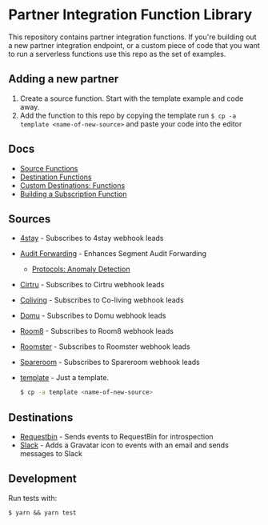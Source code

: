 # Partner Integration Function Library

This repository contains partner integration functions. If you're building out a new partner integration endpoint, or a custom piece of code that you want to run a serverless functions use this repo as the set of examples.

## Adding a new partner
1. Create a source function. Start with the template example and code away.
2. Add the function to this repo by copying the template run `$ cp -a template <name-of-new-source>` and paste your code into the editor




## Docs 
- [Source Functions](https://segment.com/docs/connections/sources/source-functions/#source%20functions)
- [Destination Functions](https://segment.com/docs/connections/destinations/destination-functions/#destination%20functions)
- [Custom Destinations: Functions](https://segment.com/docs/connections/destinations/custom-destinations/#custom%20destinations:%20functions)
- [Building a Subscription Function](https://segment.com/docs/partners/build-functions/) 

## Sources

- [4stay](./functions-library/sources/4stay) - Subscribes to 4stay webhook leads
- [Audit Forwarding](./functions-library/sources/audit-forwarding) - Enhances Segment Audit Forwarding
    - [Protocols: Anomaly Detection](https://segment.com/docs/protocols/anomaly_detection/)
- [Cirtru](./functions-library/sources/cirtru) - Subscribes to Cirtru webhook leads
- [Coliving](./functions-library/sources/coliving) - Subscribes to Co-living webhook leads
- [Domu](./functions-library/sources/domu) - Subscribes to Domu webhook leads
- [Room8](./functions-library/sources/room8) - Subscribes to Room8 webhook leads
- [Roomster](./functions-library/sources/roomster) - Subscribes to Roomster webhook leads
- [Spareroom](./functions-library/sources/spareroom) - Subscribes to Spareroom webhook leads
- [template](./functions-library/sources/template) - Just a template. 

    ```bash
    $ cp -a template <name-of-new-source>
    ```


## Destinations

- [Requestbin](./destinations/requestbin) - Sends events to RequestBin for introspection
- [Slack](./destinations/slack) - Adds a Gravatar icon to events with an email and sends messages to Slack

## Development

Run tests with:

```
$ yarn && yarn test
```
